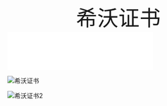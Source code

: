 <div align='center' ><font size='70'>希沃证书</font></div>
<iframe frameborder="no" border="0" marginwidth="0" marginheight="0" width=330 height=86 src="//music.163.com/outchain/player?type=2&id=151652&auto=1&height=66"></iframe>

![希沃证书](https://gitee.com/macmlmacml/ningxianfeng/raw/master/202202251107748.jpg)
 
![希沃证书2](https://gitee.com/macmlmacml/ningxianfeng/raw/master/202202251125279.jpg)
